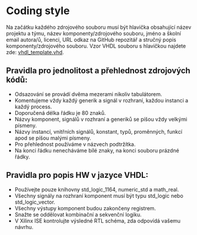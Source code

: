 # Coding style

Na začátku každého zdrojového souboru musí být hlavička obsahující název projektu a týmu, název komponenty/zdrojového souboru, jméno a školní email autora/ů, licenci, URL odkaz na GitHub repozitář a stručný popis komponenty/zdrojového souboru. Vzor VHDL souboru s hlavičkou najdete zde: [vhdl_template.vhd](vhdl_template.vhd).

## Pravidla pro jednolitost a přehlednost zdrojových kódů:

* Odsazování se provádí dvěma mezerami nikoliv tabulátorem.
* Komentujeme vždy každý generik a signál v rozhraní, každou instanci a každý process.
* Doporučená délka řádku je 80 znaků.
* Názvy komponent, signálů v rozhraní a generiků se píšou vždy velkými písmeny.
* Názvy instancí, vnitřních signálů, konstant, typů, proměnných, funkcí apod se píšou malými písmeny.
* Pro přehlednost používáme v názvech podtržítka.
* Na konci řádku nenecháváme bílé znaky, na konci souboru prázdné řádky.

## Pravidla pro popis HW v jazyce VHDL:

* Používejte pouze knihovny std_logic_1164, numeric_std a math_real.
* Všechny signály na rozhraní komponent musí být typu std_logic nebo std_logic_vector.
* Všechny výstupy komponent budou zakončeny registrem.
* Snažte se oddělovat kombinační a sekvenční logiku.
* V Xilinx ISE kontrolujte výsledné RTL schéma, zda odpovídá vašemu návrhu.
